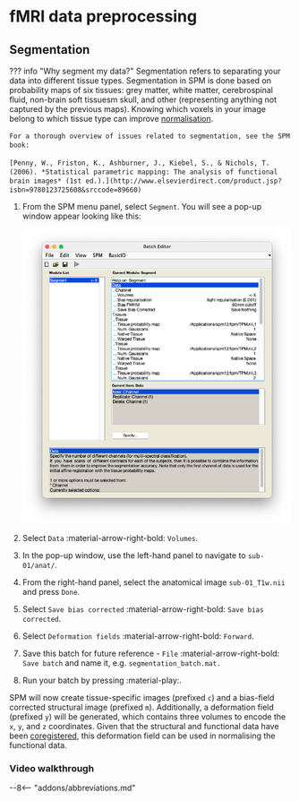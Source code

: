 # fMRI data preprocessing

## Segmentation

??? info "Why segment my data?" 
    Segmentation refers to separating your data into different tissue types. Segmentation in SPM is done based on probability maps of six tissues: grey matter, white matter, cerebrospinal fluid, non-brain soft tissuesm skull, and other (representing anything not captured by the previous maps). Knowing which voxels in your image belong to which tissue type can improve [normalisation](./normalisation.md). 

    For a thorough overview of issues related to segmentation, see the SPM book:

    [Penny, W., Friston, K., Ashburner, J., Kiebel, S., & Nichols, T. (2006). *Statistical parametric mapping: The analysis of functional brain images* (1st ed.).](http://www.elsevierdirect.com/product.jsp?isbn=9780123725608&srccode=89660)

1. From the SPM menu panel, select `Segment`. You will see a pop-up window appear looking like this:

    ![](../../assets/figures/segmentation_batch.png)

2. Select `Data` :material-arrow-right-bold: `Volumes`. 
3. In the pop-up window, use the left-hand panel to navigate to `sub-01/anat/`. 
4. From the right-hand panel, select the anatomical image `sub-01_T1w.nii` and press `Done`.
5. Select `Save bias corrected` :material-arrow-right-bold: `Save bias corrected`.
6. Select `Deformation fields` :material-arrow-right-bold: `Forward`.
7. Save this batch for future reference - `File` :material-arrow-right-bold: `Save batch` and name it, e.g. `segmentation_batch.mat.`
8. Run your batch by pressing :material-play:.

SPM will now create tissue-specific images (prefixed `c`) and a bias-field corrected structural image (prefixed `m`). Additionally, a deformation field (prefixed `y`) will be generated, which contains three volumes to encode the `x`, `y`, and `z` coordinates. Given that the structural and functional data have been [coregistered](./coregistration.md), this deformation field can be used in normalising the functional data. 

### Video walkthrough 

--8<-- "addons/abbreviations.md"
